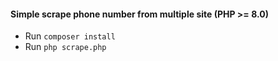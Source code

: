 #### Simple scrape phone number from multiple site (PHP >= 8.0)

* Run `composer install`
* Run `php scrape.php`